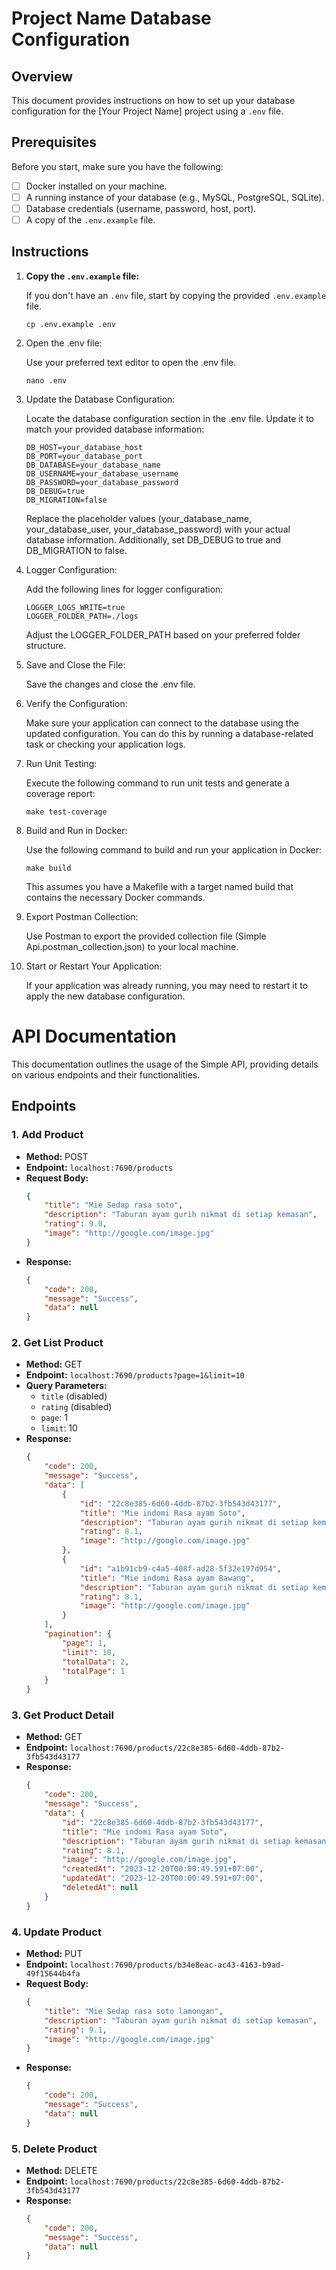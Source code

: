# Project Name Database Configuration

## Overview

This document provides instructions on how to set up your database configuration for the [Your Project Name] project using a `.env` file.

## Prerequisites

Before you start, make sure you have the following:

- [ ] Docker installed on your machine.
- [ ] A running instance of your database (e.g., MySQL, PostgreSQL, SQLite).
- [ ] Database credentials (username, password, host, port).
- [ ] A copy of the `.env.example` file.

## Instructions

1. **Copy the `.env.example` file:**

   If you don't have an `.env` file, start by copying the provided `.env.example` file.
   
   ```
   cp .env.example .env
   ```

2. Open the .env file:

    Use your preferred text editor to open the .env file.

    ```
    nano .env
    ```
3. Update the Database Configuration:

    Locate the database configuration section in the .env file. Update it to match your provided database information:
    ```
    DB_HOST=your_database_host
    DB_PORT=your_database_port
    DB_DATABASE=your_database_name
    DB_USERNAME=your_database_username
    DB_PASSWORD=your_database_password
    DB_DEBUG=true
    DB_MIGRATION=false
    ```
    Replace the placeholder values (your_database_name, your_database_user, your_database_password) with your actual database information. Additionally, set DB_DEBUG to true and DB_MIGRATION to false.

4. Logger Configuration:

    Add the following lines for logger configuration:

    ```
    LOGGER_LOGS_WRITE=true
    LOGGER_FOLDER_PATH=./logs
    ```
    Adjust the LOGGER_FOLDER_PATH based on your preferred folder structure.

5. Save and Close the File:

    Save the changes and close the .env file.

6. Verify the Configuration:

    Make sure your application can connect to the database using the updated configuration. You can do this by running a database-related task or checking your application logs.

7. Run Unit Testing:

    Execute the following command to run unit tests and generate a coverage report:

    ```
    make test-coverage
    ```
8. Build and Run in Docker:

    Use the following command to build and run your application in Docker:

    ```
    make build
    ```
    This assumes you have a Makefile with a target named build that contains the necessary Docker commands.

9. Export Postman Collection:

    Use Postman to export the provided collection file (Simple Api.postman_collection.json) to your local machine.

10. Start or Restart Your Application:

    If your application was already running, you may need to restart it to apply the new database configuration.


# API Documentation

This documentation outlines the usage of the Simple API, providing details on various endpoints and their functionalities.

## Endpoints

### 1. Add Product

- **Method:** POST
- **Endpoint:** `localhost:7690/products`
- **Request Body:**
    ```json
    {
        "title": "Mie Sedap rasa soto",
        "description": "Taburan ayam gurih nikmat di setiap kemasan",
        "rating": 9.0,
        "image": "http://google.com/image.jpg"
    }
    ```
- **Response:**
    ```json
    {
        "code": 200,
        "message": "Success",
        "data": null
    }
    ```

### 2. Get List Product

- **Method:** GET
- **Endpoint:** `localhost:7690/products?page=1&limit=10`
- **Query Parameters:**
    - `title` (disabled)
    - `rating` (disabled)
    - `page`: 1
    - `limit`: 10
- **Response:**
    ```json
    {
        "code": 200,
        "message": "Success",
        "data": [
            {
                "id": "22c8e385-6d60-4ddb-87b2-3fb543d43177",
                "title": "Mie indomi Rasa ayam Soto",
                "description": "Taburan ayam gurih nikmat di setiap kemasan",
                "rating": 8.1,
                "image": "http://google.com/image.jpg"
            },
            {
                "id": "a1b91cb9-c4a5-408f-ad28-5f32e197d954",
                "title": "Mie indomi Rasa ayam Bawang",
                "description": "Taburan ayam gurih nikmat di setiap kemasan",
                "rating": 8.1,
                "image": "http://google.com/image.jpg"
            }
        ],
        "pagination": {
            "page": 1,
            "limit": 10,
            "totalData": 2,
            "totalPage": 1
        }
    }
    ```

### 3. Get Product Detail

- **Method:** GET
- **Endpoint:** `localhost:7690/products/22c8e385-6d60-4ddb-87b2-3fb543d43177`
- **Response:**
    ```json
    {
        "code": 200,
        "message": "Success",
        "data": {
            "id": "22c8e385-6d60-4ddb-87b2-3fb543d43177",
            "title": "Mie indomi Rasa ayam Soto",
            "description": "Taburan ayam gurih nikmat di setiap kemasan",
            "rating": 8.1,
            "image": "http://google.com/image.jpg",
            "createdAt": "2023-12-20T00:00:49.591+07:00",
            "updatedAt": "2023-12-20T00:00:49.591+07:00",
            "deletedAt": null
        }
    }
    ```

### 4. Update Product

- **Method:** PUT
- **Endpoint:** `localhost:7690/products/b34e8eac-ac43-4163-b9ad-49f15644b4fa`
- **Request Body:**
    ```json
    {
        "title": "Mie Sedap rasa soto lamongan",
        "description": "Taburan ayam gurih nikmat di setiap kemasan",
        "rating": 9.1,
        "image": "http://google.com/image.jpg"
    }
    ```
- **Response:**
    ```json
    {
        "code": 200,
        "message": "Success",
        "data": null
    }
    ```

### 5. Delete Product

- **Method:** DELETE
- **Endpoint:** `localhost:7690/products/22c8e385-6d60-4ddb-87b2-3fb543d43177`
- **Response:**
    ```json
    {
        "code": 200,
        "message": "Success",
        "data": null
    }
    ```


